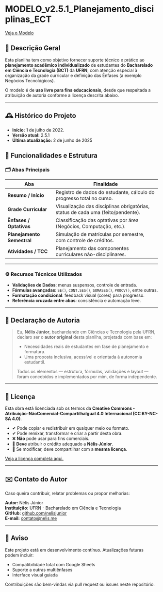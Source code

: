 # MODELO_v2.5.1_Planejamento_disciplinas_ECT

[Veja o Modelo](./MODELO_v2.5.1_Planejamento_disciplinas_ECT.xlsx)

## 📌 Descrição Geral

Esta planilha tem como objetivo fornecer suporte técnico e prático ao **planejamento acadêmico individualizado** de estudantes do **Bacharelado em Ciência e Tecnologia (BCT)** da **UFRN**, com atenção especial à organização da grade curricular e definição das Ênfases (a exemplo Negócios Tecnológicos).

O modelo é de **uso livre para fins educacionais**, desde que respeitada a atribuição de autoria conforme a licença descrita abaixo.


---
## 🕰️ Histórico do Projeto

- **Início:** 1 de julho de 2022.
- **Versão atual:** 2.5.1
- **Última atualização:** 2 de junho de 2025


## 🧠 Funcionalidades e Estrutura

### 🗂️ Abas Principais

| **Aba**                       | **Finalidade**                                                                 |
|--------------------------|----------------------------------------------------------------------------|
| **Resumo / Início**       | Registro de dados do estudante, cálculo do progresso total no curso.       |
| **Grade Curricular**      | Visualização das disciplinas obrigatórias, status de cada uma (feito/pendente). |
| **Ênfases / Optativas**   | Classificação das optativas por área (Negócios, Computação, etc.).         |
| **Planejamento Semestral**| Simulação de matrículas por semestre, com controle de créditos.            |
| **Atividades / TCC**      | Planejamento das componentes curriculares não-disciplinares.              |

---

### ⚙️ Recursos Técnicos Utilizados

- **Validações de Dados**: menus suspensos, controle de entrada.
- **Fórmulas avançadas**: `SE()`, `CONT.SES()`, `SOMASES()`, `PROCV()`, entre outras.
- **Formatação condicional**: feedback visual (cores) para progresso.
- **Referência cruzada entre abas**: consistência e automação leve.

---

## 👤 Declaração de Autoria

> Eu, **Nélis Júnior**, bacharelando em Ciências e Tecnologia pela UFRN, declaro ser o **autor original** desta planilha, projetada com base em:
>
> - Necessidades reais de estudantes em fase de planejamento e formatura.
> - Uma proposta inclusiva, acessível e orientada à autonomia estudantil.
>
> Todos os elementos — estrutura, fórmulas, validações e layout — foram concebidos e implementados por mim, de forma independente.

---

## 📄 Licença

Esta obra está licenciada sob os termos da **Creative Commons - Atribuição-NãoComercial-CompartilhaIgual 4.0 Internacional (CC BY-NC-SA 4.0)**.

- ✔ Pode copiar e redistribuir em qualquer meio ou formato.
- ✔ Pode remixar, transformar e criar a partir desta obra.
- ❌ **Não** pode usar para fins comerciais.
- 📌 **Deve** atribuir o crédito adequado a **Nélis Júnior**.
- 🔁 Se modificar, deve compartilhar com a **mesma licença**.

[Veja a licença completa aqui.](https://creativecommons.org/licenses/by-nc-sa/4.0/deed.pt)

---

## ✉️ Contato do Autor

Caso queira contribuir, relatar problemas ou propor melhorias:

**Autor:** Nélis Júnior  
**Instituição:** UFRN - Bacharelado em Ciência e Tecnologia  
**GitHub:** [github.com/nelisjunior](https://github.com/nelisjunior)  
**E-mail:** [contato@nelis.me](mailto:contato@nelis.me)

---

## 🚧 Aviso

Este projeto está em desenvolvimento contínuo. Atualizações futuras podem incluir:
- Compatibilidade total com Google Sheets
- Suporte a outras multiênfases
- Interface visual guiada

Contribuições são bem-vindas via pull request ou issues neste repositório.
